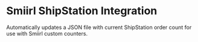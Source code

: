 # Smiirl ShipStation Integration

Automatically updates a JSON file with current ShipStation order count for use with Smiirl custom counters.
